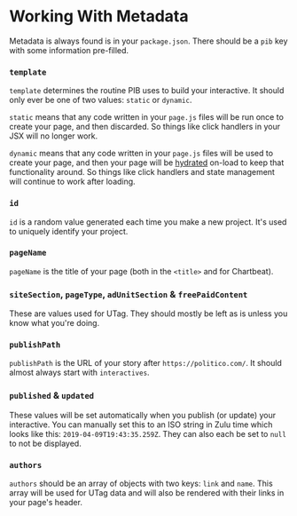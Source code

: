 # Working With Metadata

Metadata is always found is in your `package.json`. There should be a `pib` key with some information pre-filled.

### `template`

`template` determines the routine PIB uses to build your interactive. It should only ever be one of two values: `static` or `dynamic`.

`static` means that any code written in your `page.js` files will be run once to create your page, and then discarded. So things like click handlers in your JSX will no longer work.

`dynamic` means that any code written in your `page.js` files will be used to create your page, and then your page will be [hydrated](https://reactjs.org/docs/react-dom.html#hydrate) on-load to keep that functionality around. So things like click handlers and state management will continue to work after loading.

### `id`

`id` is a random value generated each time you make a new project. It's used to uniquely identify your project.

### `pageName`

`pageName` is the title of your page (both in the `<title>` and for Chartbeat).


### `siteSection`, `pageType`, `adUnitSection` & `freePaidContent`

These are values used for UTag. They should mostly be left as is unless you know what you're doing.

### `publishPath`

`publishPath` is the URL of your story after `https://politico.com/`. It should almost always start with `interactives`.

### `published` & `updated`
These values will be set automatically when you publish (or update) your interactive. You can manually set this to an ISO string in Zulu time which looks like this: `2019-04-09T19:43:35.259Z`. They can also each be set to `null` to not be displayed.

### `authors`
`authors` should be an array of objects with two keys: `link` and `name`. This array will be used for UTag data and will also be rendered with their links in your page's header.
